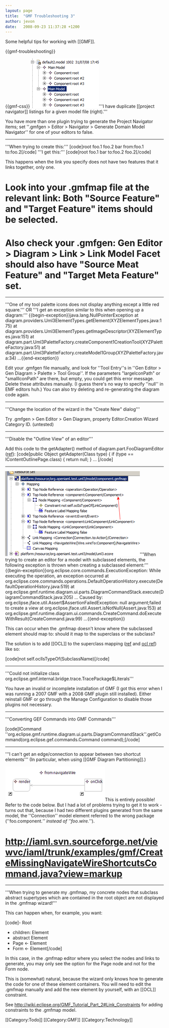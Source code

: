 ```yaml
---
layout: page
title:  "GMF Troubleshooting 3"
author: jevon
date:   2008-09-23 11:37:28 +1200
---
```


Some helpful tips for working with [[GMF]].

{{gmf-troubleshooting}}

{{gmf-css}}<img src="/img/gmf/double-navigator.png" class="gmf">'''I have duplicate [[project navigator]] listings for a given model file (right).'''

You have more than one plugin trying to generate the Project Navigator items; set ''.gmfgen > Editor > Navigator > Generate Domain Model Navigator'' for one of your editors to false.

---
'''When trying to create this:'''
[code]root
  foo.1
  foo.2
  bar from:foo.1 to:foo.2[/code]
'''I get this:'''
[code]root
  foo.1
    bar to:foo.2
  foo.2[/code]

This happens when the link you specify does not have two features that it links together, only one. 
# Look into your .gmfmap file at the relevant link: Both "Source Feature" and "Target Feature" items should be selected.
# Also check your .gmfgen: Gen Editor > Diagram > Link > Link Model Facet should also have "Source Meat Feature" and "Target Meta Feature" set.

---

'''One of my tool palette icons does not display anything except a little red square.'''
OR
'''I get an exception similar to this when opening up a diagram:'''
{{begin-exception}}java.lang.NullPointerException
  at diagram.providers.Uml3ElementTypes.getElement(XYZElementTypes.java:175)
  at diagram.providers.Uml3ElementTypes.getImageDescriptor(XYZElementTypes.java:151)
  at diagram.part.Uml3PaletteFactory.createComponent1CreationTool(XYZPaletteFactory.java:51)
  at diagram.part.Uml3PaletteFactory.createModel1Group(XYZPaletteFactory.java:34) ...{{end-exception}}

Edit your .gmfgen file manually, and look for ''Tool Entry''s in ''Gen Editor > Gen Diagram > Palette > Tool Group''. If the parameters "largeIconPath" or "smallIconPath" are there, but empty, you could get this error message. Delete these attributes manually. (I guess there's no way to specify ''null'' in EMF editors huh.) You can also try deleting and re-generating the diagram code again.

---
'''Change the location of the wizard in the "Create New" dialog'''

Try .gmfgen > Gen Editor > Gen Diagram, property Editor.Creation Wizard Category ID. (untested)

---
'''Disable the "Outline View" of an editor'''

Add this code to the getAdapter() method of diagram.part.FooDiagramEditor (<a href="http://www.eclipse.org/newsportal/article.php?id=14352&group=eclipse.modeling.gmf#14352">ref</a>):
[code]public Object getAdapter(Class type) {
  if (type == IContentOutlinePage.class) {
     return null;
  }
...
[/code]

---
<img src="/img/gmf/sub-ocl.png" class="gmf">'''When trying to create an editor for a model with subclassed elements, the following exception is thrown when creating a subclassed element:'''
{{begin-exception}}org.eclipse.core.commands.ExecutionException: While executing the operation, an exception occurred
  at org.eclipse.core.commands.operations.DefaultOperationHistory.execute(DefaultOperationHistory.java:519)
  at org.eclipse.gmf.runtime.diagram.ui.parts.DiagramCommandStack.execute(DiagramCommandStack.java:205) ...
Caused by: org.eclipse.jface.util.Assert$AssertionFailedException: null argument;failed to create a view
  at org.eclipse.jface.util.Assert.isNotNull(Assert.java:153)
  at org.eclipse.gmf.runtime.diagram.ui.commands.CreateCommand.doExecuteWithResult(CreateCommand.java:99) ...{{end-exception}}

This can occur when the .gmfmap doesn't know where the subclassed element should map to: should it map to the superclass or the subclass?

The solution is to add [[OCL]] to the superclass mapping (<a href="http://dev.eclipse.org/newslists/news.eclipse.modeling.gmf/msg11905.html">ref</a> and <a href="http://dev.eclipse.org/newslists/news.eclipse.modeling.gmf/msg13169.html">ocl ref</a>) like so:

[code]not self.oclIsTypeOf(SubclassName)[/code]

---
'''Could not initialize class org.eclipse.gmf.internal.bridge.trace.TracePackage$Literals'''

You have an invalid or incomplete installation of GMF (I got this error when I was running a 2007 GMF with a 2008 GMF plugin still installed). Either reinstall GMF or go through the Manage Configuration to disable those plugins not necessary.

---
'''Converting GEF Commands into GMF Commands'''

[code]ICommand ''org.eclipse.gmf.runtime.diagram.ui.parts.DiagramCommandStack''.getICommand(org.eclipse.gef.commands.Command command);[/code]

---
'''I can't get an edge/connection to appear between two shortcut elements'''
(In particular, when using [[GMF Diagram Partitioning]].)

<img src="/img/gmf/double-shortcut.png" class="gmf">This is entirely possible! Refer to the code below. But I had a lot of problems trying to get it to work - turns out that, because I had two different plugins generated from the same model, the ''Connection'' model element referred to the wrong package (''foo.component.*'' instead of ''foo.wire.*''). 

# http://iaml.svn.sourceforge.net/viewvc/iaml/trunk/examples/gmf/CreateMissingNavigateWireShortcutsCommand.java?view=markup

---
'''When trying to generate my .gmfmap, my concrete nodes that subclass abstract supertypes which are contained in the root object are not displayed in the .gmfmap wizard!'''

This can happen when, for example, you want:

[code]- Root
  - children: Element
- abstract Element
- Page <- Element
- Form <- Element[/code]

In this case, in the .gmfmap editor where you select the nodes and links to generate, you may only see the option for the Page node and not for the Form node.

This is (somewhat) natural, because the wizard only knows how to generate the code for one of these element containers. You will need to edit the .gmfmap manually and add the new element by yourself, with an [[OCL]] constraint.

See http://wiki.eclipse.org/GMF_Tutorial_Part_2#Link_Constraints for adding constraints to the .gmfmap model.

[[Category:Todo]]
[[Category:GMF]]
[[Category:Technology]]